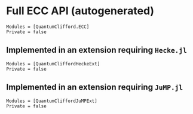 # Full ECC API (autogenerated)

```@autodocs
Modules = [QuantumClifford.ECC]
Private = false
```

## Implemented in an extension requiring `Hecke.jl`

```@autodocs
Modules = [QuantumCliffordHeckeExt]
Private = false
```

## Implemented in an extension requiring `JuMP.jl`

```@autodocs
Modules = [QuantumCliffordJuMPExt]
Private = false
```